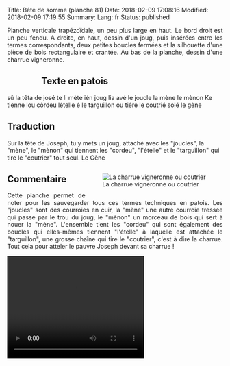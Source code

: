 Title: Bête de somme (planche 81)
Date: 2018-02-09 17:08:16
Modified: 2018-02-09 17:19:55
Summary: 
Lang: fr
Status: published

<p style="text-align:justify;">Planche verticale trapézoïdale, un peu plus large en haut. Le bord droit est un peu fendu. A droite, en haut, dessin d'un joug, puis insérées entre les termes correspondants, deux petites boucles fermées et la silhouette d'une pièce de bois rectangulaire et crantée. Au bas de la planche, dessin d'une charrue vigneronne.     </p>


<figure class="image-block" style="float: left;">
  <img alt="" src="{static}/images/planche_81-2.png">
  <figcaption style="max-width: 256px"></figcaption>
</figure>

## Texte en patois
sû la têta de josé te li mète ién joug lia avé le joucle la mène le mènon Ke tienne lou côrdeu lételle é le targuillon ou tiére le coutrié solé                  le  gène

## Traduction
Sur la tête de Joseph, tu y mets un joug, attaché avec les "joucles", la "mène", le "mènon" qui tiennent les "cordeu", "l'ételle" et le "targuillon" qui tire le "coutrier" tout seul.
Le Gène
<figure class="image-block" style="float: right;">
  <img alt="La charrue vigneronne ou coutrier" src="{static}/images/planche_81_dessin_coutrie-2.png">
  <figcaption style="max-width: 400px">La charrue vigneronne ou coutrier</figcaption>
</figure>


## Commentaire


<p style="text-align:justify;">Cette planche permet de noter pour les sauvegarder tous ces termes techniques en patois. Les "joucles" sont des courroies en cuir, la "mène" une autre courroie tressée qui passe par le trou du joug, le "mènon" un morceau de bois qui sert à nouer la "mène". L'ensemble tient les "cordeu" qui sont également des boucles qui elles-mêmes tiennent "l'ételle" à laquelle est attachée le "targuillon", une grosse chaîne qui tire le "coutrier", c'est à dire la charrue.
Tout cela pour atteler le pauvre Joseph devant sa charrue !       </p>


<video width="320" height="240" controls>
  <source src="https://d1njpgd0ygatdn.cloudfront.net/video_81.mp4" type="video/mp4">
</video>
